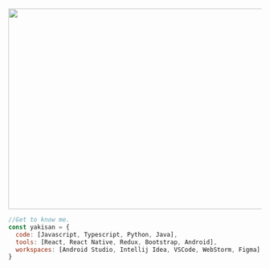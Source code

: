 
 
&nbsp;
<img src="https://media3.giphy.com/media/ZVik7pBtu9dNS/giphy.gif?cid=ecf05e4734am7tn8k147cb6jd85lp1s6b4iof137dofa8eah&rid=giphy.gif&ct=g" width="900" height="400">


```javascript
//Get to know me.
const yakisan = {
  code: [Javascript, Typescript, Python, Java],
  tools: [React, React Native, Redux, Bootstrap, Android],
  workspaces: [Android Studio, Intellij Idea, VSCode, WebStorm, Figma]
}
```
